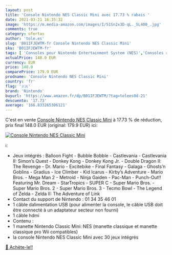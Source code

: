 ```yaml
---
layout: post
title: 'Console Nintendo NES Classic Mini avec 17.73 % rabais '
date: 2021-03-21 16:35:32
image: 'https://m.media-amazon.com/images/I/51Sn2x3D-qL._SL400_.jpg'
comments: true
category: ofertas
author: 'tole.es'
slug: 'B01IFJEWTM-fr Console Nintendo NES Classic Mini'
sku: 'B01IFJEWTM-fr'
tags: [ 'Consoles pour Nintendo Entertainment System (NES)','Consoles rétro et mini consoles','Jeux vidéo','Nintendo NES: Jeux, consoles et accessoires','nintendo', ]
actualPrice: 148.0 EUR
currency: EUR
price: 148.0
comparePrice: 179.9 EUR
prodname: 'Console Nintendo NES Classic Mini'
country: 'fr'
flag: '🇫🇷'
brand: 'Nintendo'
buyurl: 'https://www.amazon.fr/dp/B01IFJEWTM/?tag=tolees0d-21'
descuento: '17.73'
average: '166.833265306121'
---
```


C'est en vente [Console Nintendo NES Classic Mini](https://www.amazon.fr/dp/B01IFJEWTM/?tag=tolees0d-21)  à  17.73 % de réduction, prix final  148.0 EUR (original: 179.9 EUR) ici:

[![Console Nintendo NES Classic Mini](https://m.media-amazon.com/images/I/51Sn2x3D-qL._SL400_.jpg)](https://www.amazon.fr/dp/B01IFJEWTM/?tag=tolees0d-21)

ℹ️:

- Jeux intégrés : Balloon Fight - Bubble Bobble - Castlevania - Castlevania II: Simon’s Quest - Donkey Kong - Donkey Kong Jr. - Double Dragon II: The Revenge - Dr. Mario - Excitebike - Final Fantasy - Galaga - Ghosts’n Goblins - Gradius - Ice Climber - Kid Icarus - Kirby’s Adventure - Mario Bros. - Mega Man 2 - Metroid - Ninja Gaiden - Pac-Man - Punch-Out!! Featuring Mr. Dream - StarTropics - SUPER C - Super Mario Bros. - Super Mario Bros. 2 - Super Mario Bros. 3 - Tecmo Bowl - The Legend of Zelda - Zelda II: The Adventure of Link
- Contact du support de Nintendo : 01 34 35 46 01
- 1 câble dalimentation USB (pour alimenter la console, le câble USB doit être connecté à un adaptateur secteur non fourni)
- 1 câble hdmi
- Contenu :
- 1 manette Nintendo Classic Mini: NES (manette classique et manette classique pro Wii compatibles)
- la console Nintendo NES Classic Mini avec 30 jeux intégrés

[🛒 Achète-le!!](https://www.amazon.fr/dp/B01IFJEWTM/?tag=tolees0d-21)
